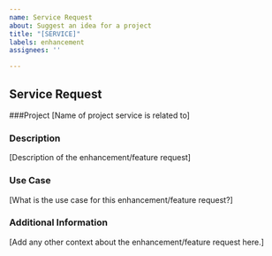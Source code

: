 ```yaml
---
name: Service Request
about: Suggest an idea for a project
title: "[SERVICE]"
labels: enhancement
assignees: ''

---
```


## Service Request

###Project
[Name of project service is related to]

### Description
[Description of the enhancement/feature request]

### Use Case
[What is the use case for this enhancement/feature request?]

### Additional Information
[Add any other context about the enhancement/feature request here.]
